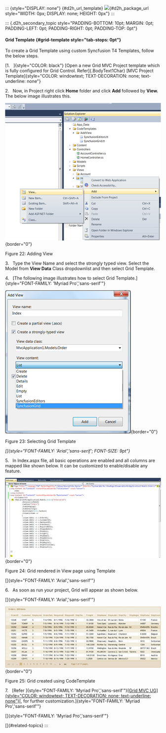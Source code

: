 ::: {style="DISPLAY: none"}
[](ms-xhelp:///?Id=d2h_url_template){#d2h_url_template} ![](!package_url!){#d2h_package_url style="WIDTH: 0px; DISPLAY: none; HEIGHT: 0px"}
:::

::: {.d2h_secondary_topic style="PADDING-BOTTOM: 10pt; MARGIN: 0pt; PADDING-LEFT: 0pt; PADDING-RIGHT: 0pt; PADDING-TOP: 0pt"}
#### Grid Template {#grid-template style="tab-stops: 0pt"}

To create a Grid Template using custom Syncfusion T4 Templates, follow the below steps.

[1.   ]{style="COLOR: black"} [Open a new Grid MVC Project template which is fully configured for Grid Control. Refer]{.BodyText1Char} [MVC Project Template]{style="COLOR: windowtext; TEXT-DECORATION: none; text-underline: none"}

2.   Now, in Project right click **Home** folder and click **Add** followed by **View.** The below image illustrates this.

![](ImagesExt/image106_27.png){border="0"}

Figure 22: Adding View

3.   Type the View Name and select the strongly typed view. Select the Model from **View Data** Class dropdownlist and then select Grid Template. 

4.   [The following image illustrates how to select Grid Template.]{style="FONT-FAMILY: 'Myriad Pro','sans-serif'"}

![](ImagesExt/image106_28.png){border="0"}

Figure 23: Selecting Grid Template

*[]{style="FONT-FAMILY: 'Arial','sans-serif'; FONT-SIZE: 9pt"}*  

5.   In Index.aspx file, all basic operations are enabled and all columns are mapped like shown below. It can be customized to enable/disable any feature.

![](ImagesExt/image106_29.jpg){border="0"}

Figure 24: Grid rendered in View page using Template

[]{style="FONT-FAMILY: 'Arial','sans-serif'"} 

6.   As soon as run your project, Grid will appear as shown below.

[]{style="FONT-FAMILY: 'Arial','sans-serif'"} 

![](ImagesExt/image106_30.jpg){border="0"}

Figure 25: Grid created using CodeTemplate

7.   [Refer ]{style="FONT-FAMILY: 'Myriad Pro','sans-serif'"}[[Grid MVC UG]{style="COLOR: windowtext; TEXT-DECORATION: none; text-underline: none"}](http://help.syncfusion.com/ug_83/User%20Interface/ASP.NET%20MVC/Grid/index.htm)[, for further customization.]{style="FONT-FAMILY: 'Myriad Pro','sans-serif'"}

[]{style="FONT-FAMILY: 'Myriad Pro','sans-serif'"} 

[]{#related-topics}
:::
